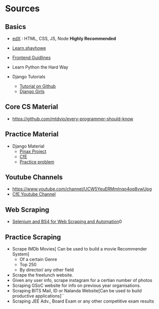 # Sources
## Basics
- [edX](https://courses.edx.org/courses/course-v1:PennX+SD4x+2T2017/course/) : HTML, CSS, JS, Node **Highly Recommended**
- [Learn.shayhowe](learn.shayhowe.com/html-css/)
- [Frontend Guidlines](https://github.com/bendc/frontend-guidelines)
- Learn Python the Hard Way
 
- Django Tutorials
  - [Tutorial on Github](https://github.com/wsvincent/awesome-django)
  - [Django Girls](https://tutorial.djangogirls.org/en/)
## Core CS Material
- https://github.com/mtdvio/every-programmer-should-know

## Practice Material 
- Django Material
  - [Pinax Project](https://github.com/pinax)
  - [CfE](https://github.com/codingforentrepreneurs/REST-API)
  - [Practice problem](https://github.com/burke-software/django-mass-edit)
## Youtube Channels
- https://www.youtube.com/channel/UCW5YeuERMmlnqo4oq8vwUpg
- [CfE Youtube Channel](https://www.youtube.com/watch?v=549gvYqVRsk)
## Web Scraping
- [Selenium and BS4 for Web Scraping and Automation](https://www.youtube.com/watch?v=8sm4sWYXvNc&list=PL5tcWHG-UPH1fnJw-BvBiiiPUPm1LUKsm&index=6&t=0s)0
## Practice Scraping
- Scrape IMDb Movies[ Can be used to build a movie Recommender System]
  - Of a certain Genre
  - Top 250
  - By director/ any other field
- Scrape the freelunch website.
- Given any user info, scrape instagram for a certian number of photos
- Scraping GSoC website for info on previous year organisations.
- Scraping BITS Mail, ID or Nalanda Website[Can be used to build productive applications]``
- Scraping JEE Adv., Board Exam or any other competitive exam results
